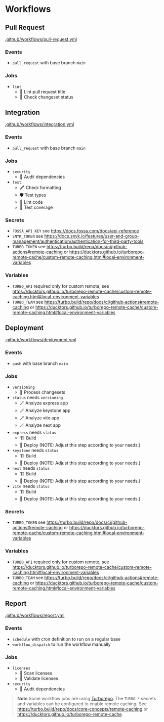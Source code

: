 # Workflows

## Pull Request

[.github/workflows/pull-request.yml](../.github/workflows/pull-request.yml)

### Events

- `pull_request` with base branch `main`

### Jobs

- `lint`
  - 🔦 Lint pull request title
  - 📝 Check changeset status

## Integration

[.github/workflows/integration.yml](../.github/workflows/integration.yml)

### Events

- `pull_request` with base branch `main`

### Jobs

- `security`
  - 🐾 Audit dependencies
- `test`
  - 🖍️ Check formatting
  - 🛡️ Test types
  - 🔦 Lint code
  - 🧪 Test coverage

### Secrets

- `FOSSA_API_KEY` see https://docs.fossa.com/docs/api-reference
- `SNYK_TOKEN` see https://docs.snyk.io/features/user-and-group-management/authentication/authentication-for-third-party-tools
- `TURBO_TOKEN` see https://turbo.build/repo/docs/ci/github-actions#remote-caching or https://ducktors.github.io/turborepo-remote-cache/custom-remote-caching.html#local-environment-variables

### Variables

- `TURBO_API` required only for custom remote, see https://ducktors.github.io/turborepo-remote-cache/custom-remote-caching.html#local-environment-variables
- `TURBO_TEAM` see https://turbo.build/repo/docs/ci/github-actions#remote-caching or https://ducktors.github.io/turborepo-remote-cache/custom-remote-caching.html#local-environment-variables

## Deployment

[.github/workflows/deployment.yml](../.github/workflows/deployment.yml)

### Events

- `push` with base branch `main`

### Jobs

- `versioning`
  - 📝 Process changesets
- `status` needs `versioning`
  - 🪄 Analyze express app
  - 🪄 Analyze keystone app
  - 🪄 Analyze vite app
  - 🪄 Analyze next app
- `express` needs `status`
  - 🏗️ Build
  - 🚀 Deploy (NOTE: Adjust this step according to your needs.)
- `keystone` needs `status`
  - 🏗️ Build
  - 🚀 Deploy (NOTE: Adjust this step according to your needs.)
- `next` needs `status`
  - 🏗️ Build
  - 🚀 Deploy (NOTE: Adjust this step according to your needs.)
- `vite` needs `status`
  - 🏗️ Build
  - 🚀 Deploy (NOTE: Adjust this step according to your needs.)

### Secrets

- `TURBO_TOKEN` see https://turbo.build/repo/docs/ci/github-actions#remote-caching or https://ducktors.github.io/turborepo-remote-cache/custom-remote-caching.html#local-environment-variables

### Variables

- `TURBO_API` required only for custom remote, see https://ducktors.github.io/turborepo-remote-cache/custom-remote-caching.html#local-environment-variables
- `TURBO_TEAM` see https://turbo.build/repo/docs/ci/github-actions#remote-caching or https://ducktors.github.io/turborepo-remote-cache/custom-remote-caching.html#local-environment-variables

## Report

[.github/workflows/report.yml](../.github/workflows/report.yml)

### Events

- `schedule` with cron definition to run on a regular base
- `workflow_dispatch` to run the workflow manually

### Jobs

- `licenses`
  - 🔦 Scan licenses
  - 🔎 Validate licenses
- `security`
  - 🐾 Audit dependencies

> **Note**
> Some workflow jobs are using [Turborepo](https://turborepo.org). The `TURBO_*` secrets and variables can be configured to enable remote caching. See https://turbo.build/repo/docs/core-concepts/remote-caching or https://ducktors.github.io/turborepo-remote-cache.
